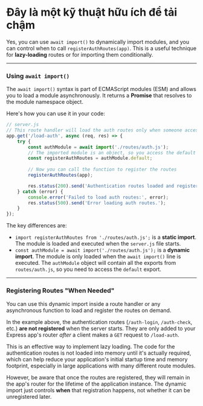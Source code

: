 # Đây là một kỹ thuật hữu ích để tải chậm

Yes, you can use `await import()` to dynamically import modules, and you can control when to call `registerAuthRoutes(app)`. This is a useful technique for **lazy-loading** routes or for importing them conditionally.

-----

### **Using `await import()`**

The `await import()` syntax is part of ECMAScript modules (ESM) and allows you to load a module asynchronously. It returns a **Promise** that resolves to the module namespace object.

Here's how you can use it in your code:

```javascript
// server.js
// This route handler will load the auth routes only when someone accesses /load-auth
app.get('/load-auth', async (req, res) => {
    try {
        const authModule = await import('./routes/auth.js');
        // The imported module is an object, so you access the default export
        const registerAuthRoutes = authModule.default; 
        
        // Now you can call the function to register the routes
        registerAuthRoutes(app);

        res.status(200).send('Authentication routes loaded and registered!');
    } catch (error) {
        console.error('Failed to load auth routes:', error);
        res.status(500).send('Error loading auth routes.');
    }
});
```

The key differences are:

  * `import registerAuthRoutes from './routes/auth.js';` is a **static import**. The module is loaded and executed when the `server.js` file starts.
  * `const authModule = await import('./routes/auth.js');` is a **dynamic import**. The module is only loaded when the `await import()` line is executed. The `authModule` object will contain all the exports from `routes/auth.js`, so you need to access the `default` export.

-----

### **Registering Routes "When Needed"**

You can use this dynamic import inside a route handler or any asynchronous function to load and register the routes on demand.

In the example above, the authentication routes (`/auth-login`, `/auth-check`, etc.) **are not registered** when the server starts. They are only added to your Express app's router *after* a client makes a `GET` request to `/load-auth`.

This is an effective way to implement lazy loading. The code for the authentication routes is not loaded into memory until it's actually required, which can help reduce your application's initial startup time and memory footprint, especially in large applications with many different route modules.

However, be aware that once the routes are registered, they will remain in the app's router for the lifetime of the application instance. The dynamic import just controls **when** that registration happens, not whether it can be unregistered later.